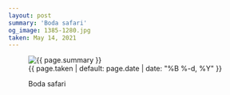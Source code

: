 ```yaml
---
layout: post
summary: 'Boda safari'
og_image: 1385-1280.jpg
taken: May 14, 2021
---
```


<figure class="post">
<img alt="{{ page.summary }}" sizes="(min-width: 700px) 50vw, calc(100vw - 2rem)" src="{{ site.assets_url }}/1385-640.jpg" srcset="{{ site.assets_url }}/1385-320.jpg 320w, {{ site.assets_url }}/1385-640.jpg 640w, {{ site.assets_url }}/1385-960.jpg 960w, {{ site.assets_url }}/1385-1280.jpg 1280w"/>
<figcaption>
<time>{{ page.taken | default: page.date | date: "%B %-d, %Y" }}</time>
<p>Boda safari</p>
</figcaption>
</figure>
